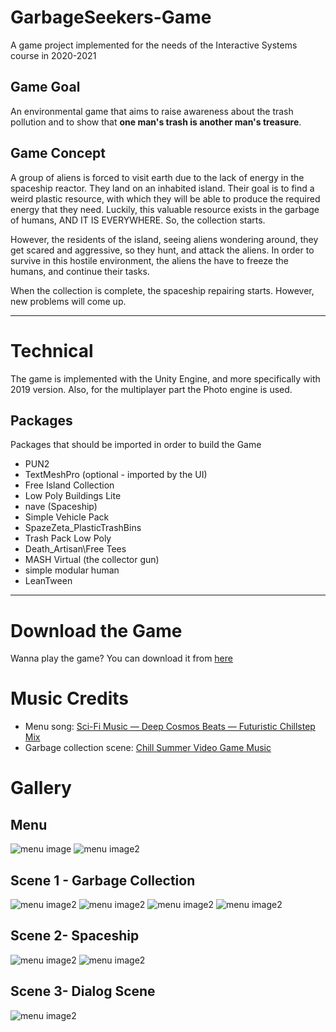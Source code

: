 # GarbageSeekers-Game

A game project implemented for the needs of the Interactive Systems course in 2020-2021

## Game Goal

An environmental game that aims to raise awareness about the trash pollution and to show that **one man's trash is another man's treasure**.

## Game Concept

A group of aliens is forced to visit earth due to the lack of energy in the spaceship reactor. They land on an inhabited island. Their goal is to find a weird plastic resource, with which they will be able to produce the required energy that they need. Luckily, this valuable resource exists in the garbage of humans, AND IT IS EVERYWHERE. So, the collection starts.

However, the residents of the island, seeing aliens wondering around, they get scared and aggressive, so they hunt, and attack the aliens. In order to survive in this hostile environment, the aliens the have to freeze the humans, and continue their tasks.

When the collection is complete, the spaceship repairing starts. However, new problems will come up.

---

# Technical

The game is implemented with the Unity Engine, and more specifically with 2019 version. Also, for the multiplayer part the Photo engine is used. 

## Packages

Packages that should be imported in order to build the Game

- PUN2
- TextMeshPro (optional - imported by the UI)
- Free Island Collection
- Low Poly Buildings Lite
- nave (Spaceship)
- Simple Vehicle Pack
- SpazeZeta_PlasticTrashBins
- Trash Pack Low Poly
- Death_Artisan\Free Tees
- MASH Virtual (the collector gun)
- simple modular human
- LeanTween

---

# Download the Game

Wanna play the game? You can download it from [here](https://drive.google.com/file/d/1XkneH2OEOST_-KWWaVysgVBrGSdpDUWC/view?usp=sharing)

# Music Credits

- Menu song: [Sci-Fi Music — Deep Cosmos Beats — Futuristic Chillstep Mix](https://youtu.be/VslI_7VEhck)
- Garbage collection scene: [Chill Summer Video Game Music](https://www.youtube.com/watch?v=K03UnwKedvg&ab_channel=SuperMediaAllStars)


# Gallery

## Menu 

![menu image](Gallery/menu0.png)
![menu image2](Gallery/menu.png)

## Scene 1 - Garbage Collection

![menu image2](Gallery/in-game.png)
![menu image2](Gallery/in-game2.png)
![menu image2](Gallery/in-game3.png)
![menu image2](Gallery/in-game4.png)

## Scene 2- Spaceship

![menu image2](Gallery/in-game5.png)
![menu image2](Gallery/in-game7.png)

## Scene 3- Dialog Scene

![menu image2](Gallery/in-game8.png)


